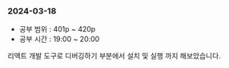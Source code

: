 ### 2024-03-18
- 공부 범위 : 401p ~ 420p
- 공부 시간 : 19:00 ~ 20:00

리액트 개발 도구로 디버깅하기 부분에서 설치 및 실행 까지 해보았습니다.  
